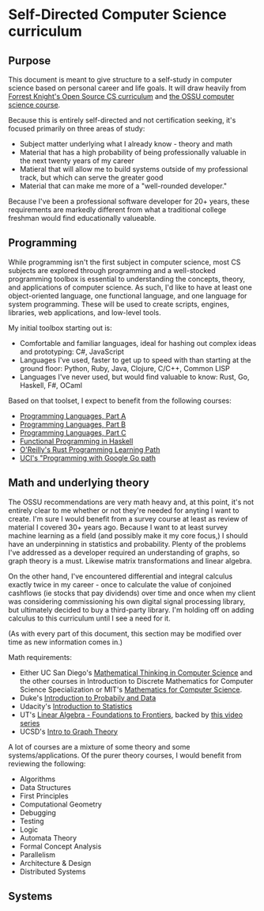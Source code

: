 # Self-Directed Computer Science curriculum

## Purpose

This document is meant to give structure to a self-study in computer science based on personal career and life goals. It will draw heavily
from [Forrest Knight's Open Source CS curriculum](https://github.com/jake-bladt/open-source-cs) and 
[the OSSU computer science course](https://github.com/jake-bladt/computer-science).

Because this is entirely self-directed and not certification seeking, it's focused primarily on three areas of study:

* Subject matter underlying what I already know - theory and math
* Material that has a high probability of being professionally valuable in the next twenty years of my career
* Matieral that will allow me to build systems outside of my professional track, but which can serve the greater good
* Material that can make me more of a "well-rounded developer."

Because I've been a professional software developer for 20+ years, these requirements are markedly different from what a traditional college freshman would find educationally valueable.

## Programming

While programming isn't the first subject in computer science, most CS subjects are explored through programming and a well-stocked programming toolbox is essential to understanding the concepts, theory, and applications of computer science. As such, I'd like to have at least one object-oriented language, one functional language, and one language for system programming. These will be used to create scripts, engines, libraries, web applications, and low-level tools.

My initial toolbox starting out is:

* Comfortable and familiar languages, ideal for hashing out complex ideas and prototyping: C#, JavaScript
* Languages I've used, faster to get up to speed with than starting at the ground floor: Python, Ruby, Java, Clojure, C/C++, Common LISP
* Languages I've never used, but would find valuable to know: Rust, Go, Haskell, F#, OCaml

Based on that toolset, I expect to benefit from the following courses:

* [Programming Languages, Part A](https://www.coursera.org/learn/programming-languages)
* [Programming Languages, Part B](https://www.coursera.org/learn/programming-languages-part-b)
* [Programming Languages, Part C](https://www.coursera.org/learn/programming-languages-part-c)
* [Functional Programming in Haskell](https://www.futurelearn.com/courses/functional-programming-haskell)
* [O'Reilly's Rust Programming Learning Path](https://learning.oreilly.com/learning-paths/learning-path-learn/9781789809398/)
* [UCI's "Programming with Google Go path](https://www.coursera.org/specializations/google-golang)

## Math and underlying theory

The OSSU recommendations are very math heavy and, at this point, it's not entirely clear to me whether or not they're needed for anyting I want to create. I'm sure I would benefit from a survey course at least as review of material I covered 30+ years ago. Because I want to at least survey machine learning as a field (and possibly make it my core focus,) I should have an underpinning in statistics and probability. Plenty of the problems I've addressed as a developer required an understanding of graphs, so graph theory is a must. Likewise matrix transformations and linear algebra.

On the other hand, I've encountered differential and integral calculus exactly twice in my career - once to calculate the value of conjoined cashflows (ie stocks that pay dividends) over time and once when my client was considering commissioning his own digital signal processing library, but ultimately decided to buy a third-party library. I'm holding off on adding calculus to this curriculum until I see a need for it.

(As with every part of this document, this section may be modified over time as new information comes in.)

Math requirements:

* Either UC San Diego's [Mathematical Thinking in Computer Science](https://www.coursera.org/learn/what-is-a-proof) and the other courses in Introduction to Discrete Mathematics for Computer Science Specialization or MIT's [Mathematics for Computer Science](https://ocw.mit.edu/courses/electrical-engineering-and-computer-science/6-042j-mathematics-for-computer-science-spring-2015/index.htm).
* Duke's [Introduction to Probabily and Data](https://www.coursera.org/learn/probability-intro)
* Udacity's [Introduction to Statistics](https://www.udacity.com/course/intro-to-statistics--st101)
* UT's [Linear Algebra - Foundations to Frontiers](https://www.edx.org/course/linear-algebra-foundations-to-frontiers), backed by [this video series](https://www.youtube.com/playlist?list=PLZHQObOWTQDPD3MizzM2xVFitgF8hE_ab)
* UCSD's [Intro to Graph Theory](https://www.coursera.org/learn/graphs)

A lot of courses are a mixture of some theory and some systems/applications. Of the purer theory courses, I would benefit from reviewing the following:

* Algorithms
* Data Structures
* First Principles
* Computational Geometry
* Debugging
* Testing
* Logic
* Automata Theory
* Formal Concept Analysis
* Parallelism
* Architecture & Design
* Distributed Systems

## Systems



